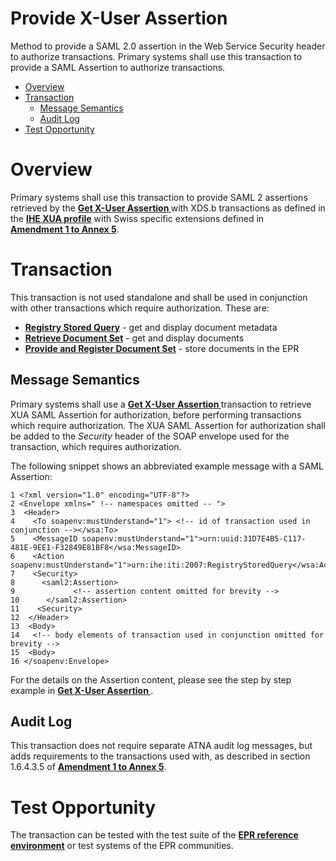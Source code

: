 # Provide X-User Assertion
Method to provide a SAML 2.0 assertion in the Web Service Security header to authorize transactions. Primary systems shall use this transaction to provide a SAML Assertion to authorize transactions.

- [Overview](#overview)
- [Transaction](#transaction)
	* [Message Semantics](#message-semantics)
	* [Audit Log](#audit-log)
- [Test Opportunity](#test-opportunity)

# Overview
Primary systems shall use this transaction to provide SAML 2 assertions retrieved by the
**[Get X-User Assertion ](./GetXAssertion.md)** with XDS.b transactions as defined in the **[IHE XUA profile](https://profiles.ihe.net/ITI/TF/Volume1/ch-13.html)** with Swiss specific extensions defined in  
**[Amendment 1 to Annex 5](https://www.bag.admin.ch/dam/bag/de/dokumente/nat-gesundheitsstrategien/strategie-ehealth/gesetzgebung-elektronisches-patientendossier/gesetze/anhang_5_ergaenzung_1_epdv_edi_20200415.PDF.download.PDF/Ergaenzung_1_Anhang_5_EPDV-EDI_20200415.pdf.PDF)**.   

# Transaction
This transaction is not used standalone and shall be used in conjunction with other transactions which require authorization. These are:
- **[Registry Stored Query](../main/files/RegistryStoredQuery.md)** - get and display document metadata
- **[Retrieve Document Set](../main/files/RetrieveDocumentSet.md)** - get and display documents
- **[Provide and Register Document Set](../main/files/ProvideAndRegister.md)** - store documents in the EPR  

## Message Semantics

Primary systems shall use a **[Get X-User Assertion ](./GetXAssertion.md)** transaction to retrieve XUA SAML Assertion for authorization, before performing transactions which require authorization. The XUA SAML Assertion for authorization shall be added to the *Security* header of the SOAP envelope used for the transaction, which requires authorization.  

The following snippet shows an abbreviated example message with a SAML Assertion:  

```
1 <?xml version="1.0" encoding="UTF-8"?>
2 <Envelope xmlns=" !-- namespaces omitted -- ">
3  <Header>
4    <To soapenv:mustUnderstand="1"> <!-- id of transaction used in conjunction --></wsa:To>
5    <MessageID soapenv:mustUnderstand="1">urn:uuid:31D7E4B5-C117-481E-9EE1-F32849E81BF8</wsa:MessageID>
6    <Action soapenv:mustUnderstand="1">urn:ihe:iti:2007:RegistryStoredQuery</wsa:Action>
7    <Security>
8      <saml2:Assertion>
9			  <!-- assertion content omitted for brevity -->
10      </saml2:Assertion>
11    <Security>
12  </Header>
13  <Body>
14   <!-- body elements of transaction used in conjunction omitted for brevity -->
15  <Body>
16 </soapenv:Envelope>    
```

For the details on the Assertion content, please see the step by step example in **[Get X-User Assertion ](./GetXAssertion.md)**.

## Audit Log

This transaction does not require separate ATNA audit log messages, but adds requirements to the transactions used with, as described in section 1.6.4.3.5 of **[Amendment 1 to Annex 5](https://www.bag.admin.ch/dam/bag/de/dokumente/nat-gesundheitsstrategien/strategie-ehealth/gesetzgebung-elektronisches-patientendossier/gesetze/anhang_5_ergaenzung_1_epdv_edi_20200415.PDF.download.PDF/Ergaenzung_1_Anhang_5_EPDV-EDI_20200415.pdf.PDF)**.

# Test Opportunity

The transaction can be tested with the test suite of the **[EPR reference environment](./gazelle.md)** or test systems of the EPR communities.
